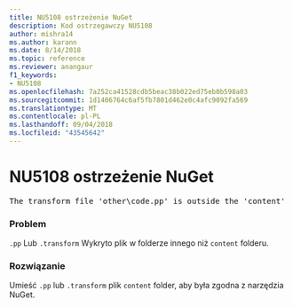```yaml
---
title: NU5108 ostrzeżenie NuGet
description: Kod ostrzegawczy NU5108
author: mishra14
ms.author: karann
ms.date: 8/14/2018
ms.topic: reference
ms.reviewer: anangaur
f1_keywords:
- NU5108
ms.openlocfilehash: 7a252ca41528cdb5beac38b022ed75eb0b598a03
ms.sourcegitcommit: 1d1406764c6af5fb7801d462e0c4afc9092fa569
ms.translationtype: MT
ms.contentlocale: pl-PL
ms.lasthandoff: 09/04/2018
ms.locfileid: "43545642"
---
```

# <a name="nuget-warning-nu5108"></a>NU5108 ostrzeżenie NuGet
<pre>The transform file 'other\code.pp' is outside the 'content' folder and hence will not be transformed during installation of this package. Move it into the 'content' folder.</pre>

### <a name="issue"></a>Problem

`.pp` Lub `.transform` Wykryto plik w folderze innego niż `content` folderu.


### <a name="solution"></a>Rozwiązanie

Umieść `.pp` lub `.transform` plik `content` folder, aby była zgodna z narzędzia NuGet.

